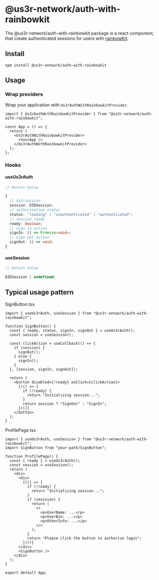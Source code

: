 # @us3r-network/auth-with-rainbowkit

The @us3r-network/auth-with-rainbowkit package is a react component, that create authenticated sessions for users with [rainbowKit](https://www.rainbowkit.com/).

## Install

```
npm install @us3r-network/auth-with-rainbowkit
```

## Usage

### Wrap providers

Wrap your application with `Us3rAuthWithRainbowkitProvider`.

```tsx
import { Us3rAuthWithRainbowkitProvider } from "@us3r-network/auth-with-rainbowkit";

const App = () => {
  return (
    <Us3rAuthWithRainbowkitProvider>
      <YourApp />
    </Us3rAuthWithRainbowkitProvider>
  );
};
```

### Hooks

#### useUs3rAuth

```ts
// Return Value

{
  // did-session
  session: DIDSession;
  // authorization status
  status: "loading" | "unauthenticated" | "authenticated";
  // session ready
  ready: boolean;
  // sign in action
  signIn: () => Promise<void>;
  // sign out action
  signOut: () => void;
}
```

#### useSession

```ts
// Return Value

DIDSession | undefined;
```

## Typical usage pattern

SignButton.tsx

```tsx
import { useUs3rAuth, useSession } from "@us3r-network/auth-with-rainbowkit";

function SignButton() {
  const { ready, status, signIn, signOut } = useUs3rAuth();
  const session = useSession();

  const clickAction = useCallback(() => {
    if (session) {
      signOut();
    } else {
      signIn();
    }
  }, [session, signIn, signOut]);

  return (
    <button disabled={!ready} onClick={clickAction}>
      {(() => {
        if (!ready) {
          return "Initializing session...";
        }
        return session ? "SignOut" : "SignIn";
      })()}
    </button>
  );
}
```

ProfilePage.tsx

```tsx
import { useUs3rAuth, useSession } from "@us3r-network/auth-with-rainbowkit";
import SignButton from "your-path/SignButton";

function ProfilePage() {
  const { ready } = useUs3rAuth();
  const session = useSession();
  return (
    <div>
      <div>
        {(() => {
          if (!ready) {
            return "Initializing session...";
          }
          if (sesssion) {
            return (
              <>
                <p>UserName: ...</p>
                <p>UserBio: ...</p>
                <p>OtherInfo: ...</p>
              </>
            );
          }
          return "Please click the button to authorize login";
        })()}
      </div>
      <SignButton />
    </div>
  );
}

export default App;
```
